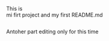 This is  
mi firt project and 
my first README.md
~~~

~~~
Antoher part 
editing only for this time
